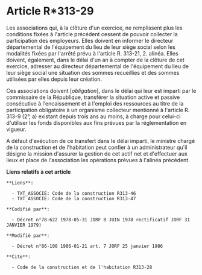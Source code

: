# Article R*313-29

Les associations qui, à la clôture d'un exercice, ne remplissent plus les conditions fixées à l'article précédent cessent de
pouvoir collecter la participation des employeurs. Elles doivent en informer le directeur départemental de l'équipement du
lieu de leur siège social selon les modalités fixées par l'arrêté prévu à l'article R. 313-21, 2. alinéa. Elles doivent,
également, dans le délai d'un an à compter de la clôture de cet exercice, adresser au directeur départemental de l'équipement
du lieu de leur siège social une situation des sommes recueillies et des sommes utilisées par elles depuis leur création.

Ces associations doivent [*obligation*], dans le délai qui leur est imparti par le commissaire de la République, transférer
la situation active et passive consécutive à l'encaissement et à l'emploi des ressources au titre de la participation
obligatoire à un organisme collecteur mentionné à l'article R. 313-9 (2°, a) existant depuis trois ans au moins, à charge
pour celui-ci d'utiliser les fonds disponibles aux fins prévues par la réglementation en vigueur.

A défaut d'exécution de ce transfert dans le délai imparti, le ministre chargé de la construction et de l'habitation peut
confier à un administrateur qu'il désigne la mission d'assurer la gestion de cet actif net et d'effectuer aux lieux et place
de l'association les opérations prévues à l'alinéa précédent.

**Liens relatifs à cet article**

	**Liens**:

	  - TXT_ASSOCIE: Code de la construction R313-46
	  - TXT_ASSOCIE: Code de la construction R313-47

	**Codifié par**:

	  - Décret n°78-622 1978-05-31 JORF 8 JUIN 1978 rectificatif JORF 31 JANVIER 1979)

	**Modifié par**:

	  - Décret n°86-108 1986-01-21 art. 7 JORF 25 janvier 1986

	**Cite**:

	  - Code de la construction et de l'habitation R313-28

